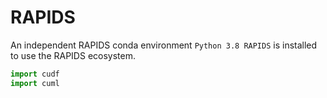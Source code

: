 # RAPIDS

An independent RAPIDS conda environment `Python 3.8 RAPIDS` is installed to use
the RAPIDS ecosystem.

```python title="Python 3.8 - RAPIDS"
import cudf
import cuml


```
